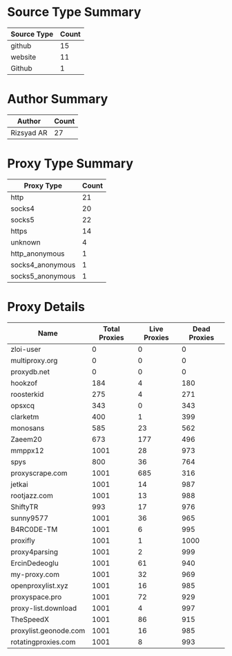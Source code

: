# Source Type Summary

| Source Type | Count |
|-------------|-------|
| github | 15 |
| website | 11 |
| Github | 1 |


# Author Summary

| Author | Count |
|--------|-------|
| Rizsyad AR | 27 |


# Proxy Type Summary

| Proxy Type | Count |
|------------|-------|
| http | 21 |
| socks4 | 20 |
| socks5 | 22 |
| https | 14 |
| unknown | 4 |
| http_anonymous | 1 |
| socks4_anonymous | 1 |
| socks5_anonymous | 1 |


# Proxy Details

| Name | Total Proxies | Live Proxies | Dead Proxies |
|------|---------------|--------------|---------------|
| zloi-user | 0 | 0 | 0 |
| multiproxy.org | 0 | 0 | 0 |
| proxydb.net | 0 | 0 | 0 |
| hookzof | 184 | 4 | 180 |
| roosterkid | 275 | 4 | 271 |
| opsxcq | 343 | 0 | 343 |
| clarketm | 400 | 1 | 399 |
| monosans | 585 | 23 | 562 |
| Zaeem20 | 673 | 177 | 496 |
| mmppx12 | 1001 | 28 | 973 |
| spys | 800 | 36 | 764 |
| proxyscrape.com | 1001 | 685 | 316 |
| jetkai | 1001 | 14 | 987 |
| rootjazz.com | 1001 | 13 | 988 |
| ShiftyTR | 993 | 17 | 976 |
| sunny9577 | 1001 | 36 | 965 |
| B4RC0DE-TM | 1001 | 6 | 995 |
| proxifly | 1001 | 1 | 1000 |
| proxy4parsing | 1001 | 2 | 999 |
| ErcinDedeoglu | 1001 | 61 | 940 |
| my-proxy.com | 1001 | 32 | 969 |
| openproxylist.xyz | 1001 | 16 | 985 |
| proxyspace.pro | 1001 | 72 | 929 |
| proxy-list.download | 1001 | 4 | 997 |
| TheSpeedX | 1001 | 86 | 915 |
| proxylist.geonode.com | 1001 | 16 | 985 |
| rotatingproxies.com | 1001 | 8 | 993 |
